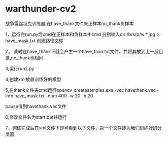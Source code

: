 # warthunder-cv2
战争雷霆坦克训练器
在have_thank文件夹正样本no_thank负样本

1，运行完run.py后cmd在正样本和负样本中cmd 分别输入dir /b/s/p/w *.jpg > have_mask.txt 创建路径文件

2， 此时在have_thank下就会产生一个have_than.txt文件，并将其放到上一层目录,no_thank也相同

3,运行run2.py

4,创建xml放置训练好的模型

5,在thank文件夹cmd运行opencv_createsamples.exe -vec havethank.vec -info have_mask.txt -num 400 -w 20 -h 20

pause得到havethank.vec文件

6,修改文件名为start.bat并运行

7，训练完成后在xml文件下即可看到以下文件，第一个文件即为我们训练好的分类器
